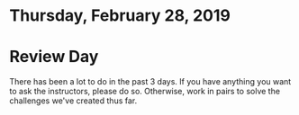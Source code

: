 Thursday, February 28, 2019
=====================
# Review Day
There has been a lot to do in the past 3 days. If you have anything you want to ask the instructors, please do so. Otherwise, work in pairs to solve the challenges we've created thus far.